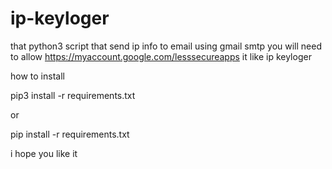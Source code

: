 # ip-keyloger
that python3 script that send ip info to email using gmail smtp you will need to allow https://myaccount.google.com/lesssecureapps it like ip keyloger


how to install


pip3 install -r requirements.txt

or


pip install -r requirements.txt


i hope you like it   
